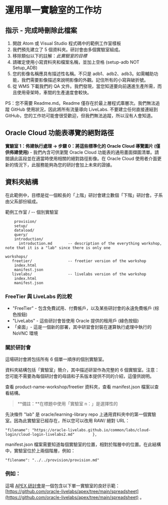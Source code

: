 # 運用單一實驗室的工作坊

## 指示 - 完成時刪除此檔案

1.  開啟 Atom 或 Visual Studio 程式碼中的範例工作室樣板
2.  我們預先建立了 5 個資料夾。研討會由多個實驗室組成。
3.  移除類似以下的註解：_此實驗室的目標_
4.  請確定使用小寫資料夾和檔案名稱，並加上空格 (setup-adb NOT Setup\_ADB)
5.  您的影像名稱應具有描述性名稱。不只是 adb1、adb2、adb3。如需輔助功能，我們需要影像描述來說明影像的外觀。記住所有的小寫與破折號。
6.  從 WMS 下載我們的 QA 文件。我們發現，當您知道要向前邁進生產所需，而且使用骨架時，車間的生產速度會較快。

PS：您不需要 Readme.md。Readme 僅存在於最上層程式庫層次。我們無法追蹤 GitHub 使用狀況，因此將所有流量導向 LiveLabs. 不要建立任何直接連結到 GitHub，您的工作坊可能會很受歡迎，但我們無法追蹤，所以沒有人會知道。

## Oracle Cloud 功能表導覽的絕對路徑

**實驗室 1：佈建執行處理 -> 步驟 0：將這些標準化的 Oracle Cloud 導覽圖片 (僅供佈建使用)** \- 我們內含可供瀏覽 Oracle Cloud 功能表的通用畫面擷圖清單。請閱讀此區段並在適當時使用相關的絕對路徑影像。在 Oracle Cloud 使用者介面更新的情況下，此服務能夠為您的研討會加上未來的證據。

## 資料夾結構

在此範例中，目標是從一個較長的「上階」研討會建立數個「下階」研討會。子系由父系部份組成。

範例工作室 / -- 個別實驗室

        provision/
        setup/
        dataload/
        query/
        introduction/
          introduction.md       -- description of the everything workshop, note that it is a "lab" since there is only one
    
    workshops/
       freetier/                -- freetier version of the workshop
        index.html
        manifest.json
       livelabs/                -- livelabs version of the workshop
        index.html
        manifest.json
    

### FreeTier 與 LiveLabs 的比較

*   "FreeTier" - 包含免費試用、付費帳戶，以及某些研討會的永遠免費帳戶 (棕色按鈕)
*   "LiveLabs" - 這些研討會皆使用 Oracle 提供的租用戶 (綠色按鈕)
*   「桌面」- 這是一個新的部署，其中研習會封裝在運算執行處理中執行的 NoVNC 環境

### 關於研討會

這場研討會將包括所有 6 個單一順序的個別實驗室。

資料夾結構包括「實驗室」簡介，其中描述研習作為完整的 6 個實驗室。注意：您可能不需要為每個研討會的母語和子系版本提供不同的介紹，這僅供說明。

查看 product-name-workshop/freetier 資料夾，查看 manifest.json 檔案以查看結構。

> **備註：**在標題中使用「實驗室 n：」是選擇性的

先決條件 "lab" 是 oracle/learning-library repo 上通用資料夾中的第一個實驗室。因為此實驗室已經存在，所以您可以改用 RAW/ 絕對 URL：

    "filename": "https://oracle-livelabs.github.io/common/labs/cloud-login/cloud-login-livelabs2.md"        },
    

manifest.json 檔案需要知道每個實驗室的位置，相對於階層中的位置。在此結構中，實驗室位於上兩個階層，例如：

    "filename": "../../provision/provision.md"
    

### 例如：

這場 [APEX 研討會](https://oracle.github.io/learning-library/developer-library/apex/spreadsheet/workshops/freetier/)是一個包含以下單一實驗室的良好示範：[https://github.com/oracle-livelabs/apex/tree/main/spreadsheet](https://github.com/oracle-livelabs/apex/tree/main/spreadsheet) 。